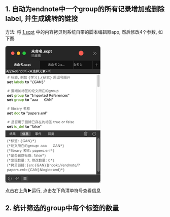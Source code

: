 ## 1. 自动为endnote中一个group的所有记录增加或删除label, 并生成跳转的链接
方法: 将 [1.scpt](1.scpt) 中的内容拷贝到系统自带的脚本编辑器app, 然后修改4个参数, 如下图:

<img src="1.png" width = "300" alt="" align=center />

点击右上角▶️运行, 点击左下角清单符号查看信息

## 2. 统计筛选的group中每个标签的数量
